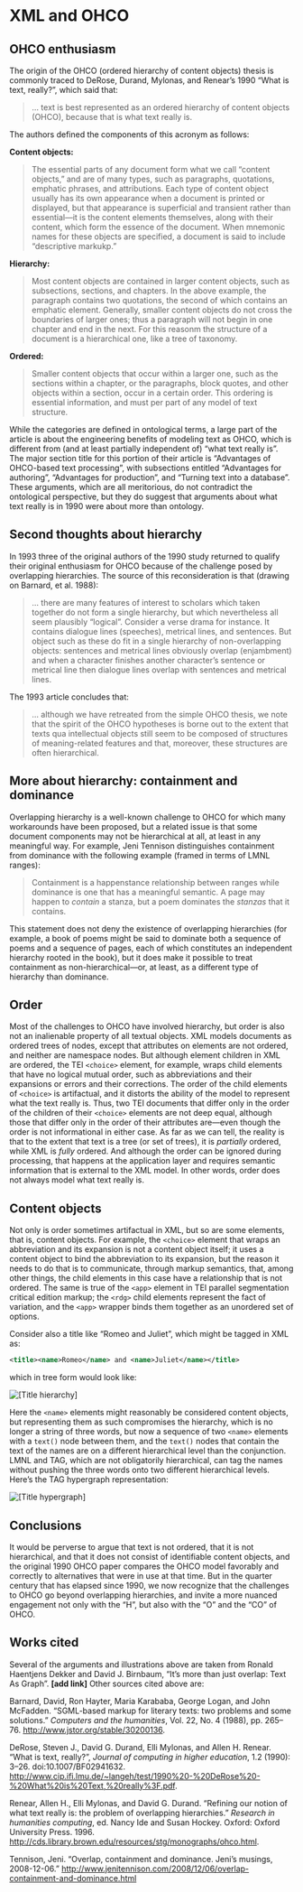 # XML and OHCO

## OHCO enthusiasm

The origin of the OHCO (ordered hierarchy of content objects) thesis is commonly traced to DeRose, Durand, Mylonas, and Renear’s 1990 “What is text, really?”, which said that:

> … text is best represented as an ordered hierarchy of content objects (OHCO), because that is what text really is.
 
The authors defined the components of this acronym as follows:

**Content objects:**

> The essential parts of any document form what we call “content objects,” and are of many types, such as paragraphs, quotations, emphatic phrases, and attributions. Each type of content object usually has its own appearance when a document is printed or displayed, but that appearance is superficial and transient rather than essential—it is the content elements themselves, along with their content, which form the essence of the document. When mnemonic names for these objects are specified, a document is said to include “descriptive markukp.”

**Hierarchy:**

> Most content objects are contained in larger content objects, such as subsections, sections, and chapters. In the above example, the paragraph contains two quotations, the second of which contains an emphatic element. Generally, smaller content objects do not cross the boundaries of larger ones; thus a paragraph will not begin in one chapter and end in the next. For this reasonm the structure of a document is a hierarchical one, like a tree of taxonomy.

**Ordered:**

> Smaller content objects that occur within a larger one, such as the sections within a chapter, or the paragraphs, block quotes, and other objects within a section, occur in a certain order. This ordering is essential information, and must per part of any model of text structure.

While the categories are defined in ontological terms, a large part of the article is about the engineering benefits of modeling text as OHCO, which is different from (and at least partially independent of) “what text really is”. The major section title for this portion of their article is “Advantages of OHCO-based text processing”, with subsections entitled “Advantages for authoring”, “Advantages for production”, and “Turning text into a database”. These arguments, which are all meritorious, do not contradict the ontological perspective, but they do suggest that arguments about what text really is in 1990 were about more than ontology.

## Second thoughts about hierarchy

In 1993 three of the original authors of the 1990 study returned to qualify their original enthusiasm for OHCO because of the challenge posed by overlapping hierarchies. The source of this reconsideration is that (drawing on Barnard, et al. 1988):

> … there are many features of interest to scholars which taken together do not form a single hierarchy, but which nevertheless all seem plausibly “logical”. Consider a verse drama for instance. It contains dialogue lines (speeches), metrical lines, and sentences. But object such as these do fit in a single hierarchy of non-overlapping objects: sentences and metrical lines obviously overlap (enjambment) and when a character finishes another character’s sentence or metrical line then dialogue lines overlap with sentences and metrical lines. 
 
The 1993 article concludes that:

> … although we have retreated from the simple OHCO thesis, we note that the spirit of the OHCO hypotheses is borne out to the extent that texts qua intellectual objects still seem to be composed of structures of meaning-related features and that, moreover, these structures are often hierarchical.

## More about hierarchy: containment and dominance

Overlapping hierarchy is a well-known challenge to OHCO for which many workarounds have been proposed, but a related issue is that some document components may not be hierarchical at all, at least in any meaningful way. For example, Jeni Tennison distinguishes containment from dominance with the following example (framed in terms of LMNL ranges):

> Containment is a happenstance relationship between ranges while dominance is one that has a meaningful semantic. A page may happen to *contain* a stanza, but a poem dominates the *stanzas* that it contains.

This statement does not deny the existence of overlapping hierarchies (for example, a book of poems might be said to dominate both a sequence of poems and a sequence of pages, each of which constitutes an independent hierarchy rooted in the book), but it does make it possible to treat containment as non-hierarchical—or, at least, as a different type of hierarchy than dominance.

## Order

Most of the challenges to OHCO have involved hierarchy, but order is also not an inalienable property of all textual objects. XML models documents as ordered trees of nodes, except that attributes on elements are not ordered, and neither are namespace nodes. But although element children in XML are ordered, the TEI `<choice>` element, for example, wraps child elements that have no logical mutual order, such as abbreviations and their expansions or errors and their corrections. The order of the child elements of `<choice>` is artifactual, and it distorts the ability of the model to represent what the text really is. Thus, two TEI documents that differ only in the order of the children of their `<choice>` elements are not deep equal, although those that differ only in the order of their attributes are—even though the order is not informational in either case. As far as we can tell, the reality is that to the extent that text is a tree (or set of trees), it is *partially* ordered, while XML is *fully* ordered. And although the order can be ignored during processing, that happens at the application layer and requires semantic information that is external to the XML model. In other words, order does not always model what text really is.

## Content objects

Not only is order sometimes artifactual in XML, but so are some elements, that is, content objects. For example, the `<choice>` element that wraps an abbreviation and its expansion is not a content object itself; it uses a content object to bind the abbreviation to its expansion, but the reason it needs to do that is to communicate, through markup semantics, that, among other things, the child elements in this case have a relationship that is not ordered. The same is true of the `<app>` element in TEI parallel segmentation critical edition markup; the `<rdg>` child elements represent the fact of variation, and the `<app>` wrapper binds them together as an unordered set of options. 

Consider also a title like “Romeo and Juliet”, which might be tagged in XML as:

```xml
<title><name>Romeo</name> and <name>Juliet</name></title>
```

which in tree form would look like:

<img src="Images/romeo_xml.png" alt="[Title hierarchy]"/>

Here the `<name>` elements might reasonably be considered content objects, but representing them as such compromises the hierarchy, which is no longer a string of three words, but now a sequence of two `<name>` elements with a `text()` node between them, and the `text()` nodes that contain the text of the names are on a different hierarchical level than the conjunction. LMNL and TAG, which are not obligatorily hierarchical, can tag the names without pushing the three words onto two different hierarchical levels. Here’s the TAG hypergraph representation:

<img src="Images/romeo_hypergraph.png" alt="[Title hypergraph]"/>

## Conclusions

It would be perverse to argue that text is not ordered, that it is not hierarchical, and that it does not consist of identifiable content objects, and the original 1990 OHCO paper compares the OHCO model favorably and correctly to alternatives that were in use at that time. But in the quarter century that has elapsed since 1990, we now recognize that the challenges to OHCO go beyond overlapping hierarchies, and invite a more nuanced engagement not only with the “H”, but also with the “O” and the “CO” of OHCO.

## Works cited

Several of the arguments and illustrations above are taken from Ronald Haentjens Dekker and David J. Birnbaum, “It’s more than just overlap: Text As Graph”. **[add link]** Other sources cited above are:

Barnard, David, Ron Hayter, Maria Karababa, George Logan, and John McFadden. “SGML-based markup for literary texts: two problems and some solutions.” *Computers and the humanities*, Vol. 22, No. 4 (1988), pp. 265–76. <http://www.jstor.org/stable/30200136>.

DeRose, Steven J., David G. Durand, Elli Mylonas, and Allen H. Renear. “What is text, really?”, *Journal of computing in higher education*, 1.2 (1990): 3–26. doi:10.1007/BF02941632. <http://www.cip.ifi.lmu.de/~langeh/test/1990%20-%20DeRose%20-%20What%20is%20Text,%20really%3F.pdf>.

Renear, Allen H., Elli Mylonas, and David G. Durand. “Refining our notion of what text really is: the problem of overlapping hierarchies.” *Research in humanities computing*, ed. Nancy Ide and Susan Hockey. Oxford: Oxford University Press. 1996. <http://cds.library.brown.edu/resources/stg/monographs/ohco.html>.

Tennison, Jeni. “Overlap, containment and dominance. Jeni’s musings, 2008-12-06.” <http://www.jenitennison.com/2008/12/06/overlap-containment-and-dominance.html>

